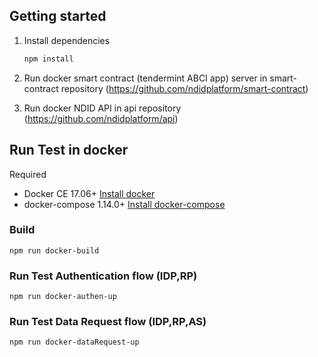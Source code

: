 ## Getting started

1.  Install dependencies

    ```sh
    npm install
    ```
2.  Run docker smart contract (tendermint ABCI app) server in smart-contract repository (https://github.com/ndidplatform/smart-contract)
3.  Run docker NDID API in api repository (https://github.com/ndidplatform/api)

## Run Test in docker

Required

- Docker CE 17.06+ [Install docker](https://docs.docker.com/install/)
- docker-compose 1.14.0+ [Install docker-compose](https://docs.docker.com/compose/install/)

### Build

    npm run docker-build

### Run Test Authentication flow (IDP,RP)

    npm run docker-authen-up
    
### Run Test Data Request flow (IDP,RP,AS)

    npm run docker-dataRequest-up